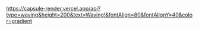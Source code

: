 https://capsule-render.vercel.app/api?type=waving&height=200&text=Waving!&fontAlign=80&fontAlignY=40&color=gradient

